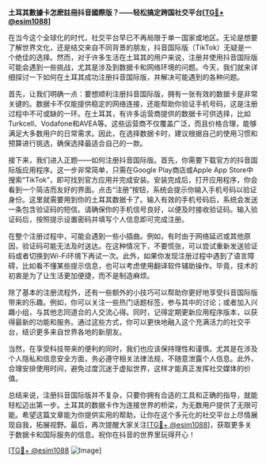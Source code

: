 **土耳其數據卡怎麽註冊抖音國際版？——轻松搞定跨国社交平台[[TG💪+ @esim1088](https://t.me/s/esim1088)]**

在当今这个全球化的时代，社交平台早已不再局限于单一国家或地区。无论是想要了解世界文化，还是结交来自不同背景的朋友，抖音国际版（TikTok）无疑是一个绝佳的选择。然而，对于许多生活在土耳其的用户来说，注册并使用抖音国际版可能会遇到一些挑战，尤其是涉及到数据卡和网络环境的问题。今天，我们就来详细探讨一下如何在土耳其成功注册抖音国际版，并解决可能遇到的各种问题。

首先，让我们明确一点：要想顺利注册抖音国际版，拥有一张有效的数据卡是非常关键的。数据卡不仅能提供稳定的网络连接，还能帮助你验证手机号码，这是注册过程中不可或缺的一环。在土耳其，有许多运营商提供的数据卡可供选择，比如Turkcell、Vodafone和AVEA等。这些运营商不仅覆盖广泛，而且价格合理，能够满足大多数用户的日常需求。因此，在选择数据卡时，建议根据自己的使用习惯和预算进行挑选，确保选择最适合自己的一款。

接下来，我们进入正题——如何注册抖音国际版。首先，你需要下载官方的抖音国际版应用程序。这一步非常简单，只需在Google Play商店或Apple App Store中搜索“TikTok”，即可找到官方应用并完成安装。安装完成后，打开应用程序，你会看到一个简洁而友好的界面。点击“注册”按钮，系统会提示你输入手机号码以验证身份。这里就需要用到你的土耳其数据卡了。输入有效的手机号码后，系统会发送一条包含验证码的短信。请确保你的手机信号良好，以便及时接收验证码。输入验证码后，按照提示设置密码并填写个人信息即可完成注册。

在整个注册过程中，可能会遇到一些小插曲。例如，有时由于网络延迟或其他原因，验证码可能无法及时送达。在这种情况下，不要慌张，可以尝试重新发送验证码或者切换到Wi-Fi环境下再试一次。此外，如果你发现注册过程中遇到了语言障碍，比如看不懂某些提示信息，也可以考虑使用翻译软件辅助操作。毕竟，技术的初衷是为了让生活更加便捷，而不是制造麻烦。

除了基本的注册流程外，还有一些额外的小技巧可以帮助你更好地享受抖音国际版带来的乐趣。例如，你可以关注一些热门话题标签，参与其中的讨论；或者加入兴趣小组，与其他志同道合的人交流心得。同时，记得定期更新应用程序版本，以获得最新的功能和服务。通过这些方式，你可以更快地融入这个充满活力的社交平台，结识更多来自世界各地的新朋友。

当然，在享受科技带来的便利的同时，我们也应该保持理性和谨慎。尤其是在涉及个人隐私和信息安全方面，务必遵守相关法律法规，不随意泄露个人信息。此外，合理安排使用时间，避免过度沉迷于虚拟世界，这样才能真正发挥社交媒体的价值。

总结来说，注册抖音国际版并不复杂，只要你拥有合适的工具和正确的指导，就能轻松迈出第一步。土耳其的数据卡作为连接世界的桥梁，为无数用户提供了无限可能。希望这篇文章能为你提供实用的帮助，让你在这个多元化的社交平台上尽情展现自我，拓展视野。最后，再次提醒大家关注[[TG💪+ @esim1088](https://t.me/s/esim1088)]，获取更多关于数据卡和国际服务的信息。祝你在抖音的世界里玩得开心！

[[TG💪+ @esim1088](https://t.me/s/esim1088) ![Image](https://i.postimg.cc/4NQfJmqS/Snipaste-2025-05-13-00-14-12.png)]